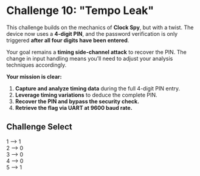 # **Challenge 10: "Tempo Leak"**

This challenge builds on the mechanics of **Clock Spy**, but with a twist. The device now uses a **4-digit PIN**, and the password verification is only triggered **after all four digits have been entered**.

Your goal remains a **timing side-channel attack** to recover the PIN. The change in input handling means you’ll need to adjust your analysis techniques accordingly.

**Your mission is clear:**

1. **Capture and analyze timing data** during the full 4-digit PIN entry.  
2. **Leverage timing variations** to deduce the complete PIN.  
3. **Recover the PIN and bypass the security check.**  
4. **Retrieve the flag via UART at 9600 baud rate.**

## Challenge Select  
1 --> 1  
2 --> 0  
3 --> 0  
4 --> 0  
5 --> 1
